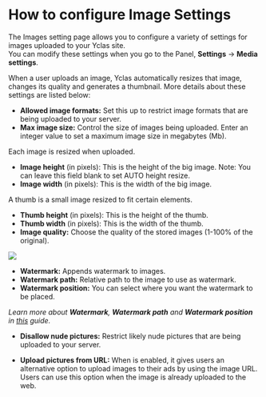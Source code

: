 # How to configure Image Settings

The Images setting page allows you to configure a variety of settings for images uploaded to your Yclas site.  
You can modify these settings when you go to the Panel,  **Settings**  ->  **Media settings**.

When a user uploads an image, Yclas automatically resizes that image, changes its quality and generates a thumbnail. More details about these settings are listed below:

-   **Allowed image formats:**  Set this up to restrict image formats that are being uploaded to your server.
-   **Max image size:**  Control the size of images being uploaded. Enter an integer value to set a maximum image size in megabytes (Mb).

Each image is resized when uploaded.

-   **Image height**  (in pixels): This is the height of the big image. Note: You can leave this field blank to set AUTO height resize.
-   **Image width**  (in pixels): This is the width of the big image.

A thumb is a small image resized to fit certain elements.

-   **Thumb height**  (in pixels): This is the height of the thumb.
-   **Thumb width**  (in pixels): This is the width of the thumb.
-   **Image quality:**  Choose the quality of the stored images (1-100% of the original).

![](https://raw.githubusercontent.com/yclas/guides/master/images/image-settings-2.png)

-   **Watermark:**  Appends watermark to images.
-   **Watermark path:**  Relative path to the image to use as watermark.
-   **Watermark position:**  You can select where you want the watermark to be placed.

*Learn more about  **Watermark**,  **Watermark path**  and  **Watermark position**  in  _[this](Media-settings-add-watermark.md)_  guide.*

-   **Disallow nude pictures:**  Restrict likely nude pictures that are being uploaded to your server.
    
-   **Upload pictures from URL:**  When is enabled, it gives users an alternative option to upload images to their ads by using the image URL. Users can use this option when the image is already uploaded to the web.
